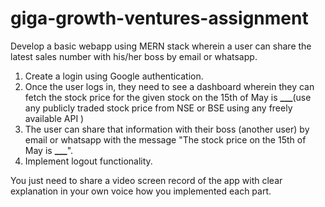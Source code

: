 # giga-growth-ventures-assignment

Develop a basic webapp using MERN stack wherein a user can share the latest sales number with his/her boss by email or whatsapp.

1. Create a login using Google authentication.
2. Once the user logs in, they need to see a dashboard wherein they can fetch the stock price for the given stock on the 15th of May is **\_\_\_**(use any publicly traded stock price from NSE or BSE using any freely available API )
3. The user can share that information with their boss (another user) by email or whatsapp with the message "The stock price on the 15th of May is **\_\_\_**".
4. Implement logout functionality.

You just need to share a video screen record of the app with clear explanation in your own voice how you implemented each part.
